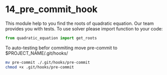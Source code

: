 # 14_pre_commit_hook

This module help to you find the roots of quadratic equation.
Our team provides you with tests. 
To use solver please import function to your code: 

```python
from quadratic_equation import get_roots
```

To auto-testing befor commiting move pre-commit to $PROJECT_NAME/.git/hooks/

```sh
mv pre-commit ./.git/hooks/pre-commit
chmod +x .git/hooks/pre-commit
```
